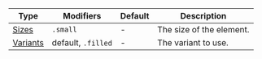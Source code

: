 | Type                  | Modifiers          | Default | Description              |
| --------------------- | ------------------ | ------- | ------------------------ |
| [Sizes](#sizes)       | `.small`           | -       | The size of the element. |
| [Variants](#variants) | default, `.filled` | -       | The variant to use.      |

